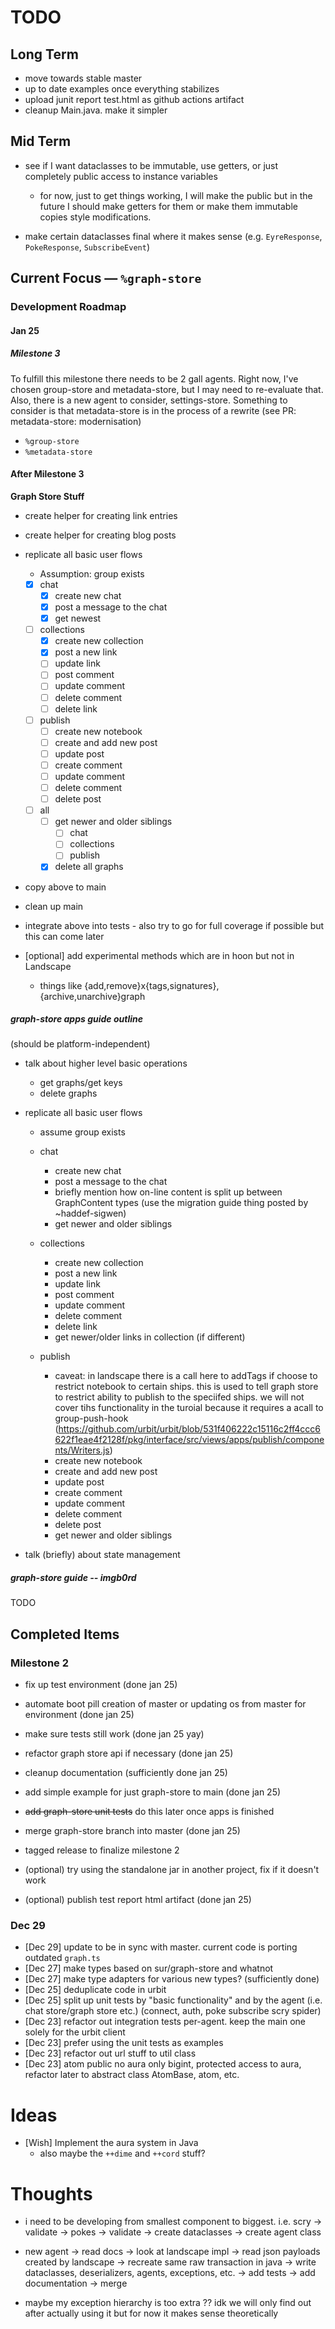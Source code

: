 # TODO

## Long Term

- move towards stable master
- up to date examples once everything stabilizes
- upload junit report test.html as github actions artifact
- cleanup Main.java. make it simpler

## Mid Term
- see if I want dataclasses to be immutable, use getters, or just completely public access to instance variables
    - for now, just to get things working, I will make the public but in the future I should make getters for them or
      make them immutable copies style modifications.

- make certain dataclasses final where it makes sense (e.g. `EyreResponse`, `PokeResponse`, `SubscribeEvent`)

## Current Focus — `%graph-store`

### Development Roadmap

#### Jan 25

##### Milestone 3

To fulfill this milestone there needs to be 2 gall agents. 
Right now, I've chosen group-store and metadata-store, but I may need to re-evaluate that.
Also, there is a new agent to consider, settings-store. 
Something to consider is that metadata-store is in the process of a rewrite (see PR: metadata-store: modernisation)

- `%group-store`
- `%metadata-store`



#### After Milestone 3

**Graph Store Stuff**
- create helper for creating link entries
- create helper for creating blog posts

- replicate all basic user flows
    - Assumption: group exists

    - [x] chat 
        - [x] create new chat
        - [x] post a message to the chat
        - [x] get newest
    - [ ] collections
        - [x] create new collection
        - [x] post a new link
        - [ ] update link
        - [ ] post comment 
        - [ ] update comment
        - [ ] delete comment
        - [ ] delete link
    - [ ] publish
        - [ ] create new notebook
        - [ ] create and add new post
        - [ ] update post
        - [ ] create comment
        - [ ] update comment
        - [ ] delete comment
        - [ ] delete post
    
    - [ ] all
        - [ ] get newer and older siblings
            - [ ] chat
            - [ ] collections
            - [ ] publish
        - [x] delete all graphs

- copy above to main
- clean up main
- integrate above into tests - also try to go for full coverage if possible but this can come later
- [optional] add experimental methods which are in hoon but not in Landscape
    - things like {add,remove}x{tags,signatures}, {archive,unarchive}graph

##### graph-store apps guide outline

(should be platform-independent)

- talk about higher level basic operations
    * get graphs/get keys
    * delete graphs

- replicate all basic user flows
    - assume group exists

    * chat
        * create new chat
        * post a message to the chat
        * briefly mention how on-line content is split up between GraphContent types (use the migration guide thing
          posted by ~haddef-sigwen)
        * get newer and older siblings
    * collections
        * create new collection
        * post a new link
        * update link
        * post comment
        * update comment
        * delete comment
        * delete link
        * get newer/older links in collection (if different)
    * publish
        - caveat: in landscape there is a call here to addTags if choose to restrict notebook to certain ships. this is
          used to tell graph store to restrict ability to publish to the speciifed ships. we will not cover tihs
          functionality in the turoial because it requires a acall to
          group-push-hook (https://github.com/urbit/urbit/blob/531f406222c15116c2ff4ccc6622f1eae4f2128f/pkg/interface/src/views/apps/publish/components/Writers.js)

        * create new notebook
        * create and add new post
        * update post
        * create comment
        * update comment
        * delete comment
        * delete post
        * get newer and older siblings

- talk (briefly) about state management

##### graph-store guide -- imgb0rd 
TODO

## Completed Items

### Milestone 2
- fix up test environment (done jan 25)
- automate boot pill creation of master or updating os from master for environment (done jan 25)
- make sure tests still work (done jan 25 yay)
- refactor graph store api if necessary (done jan 25)
- cleanup documentation (sufficiently done jan 25)
- add simple example for just graph-store to main (done jan 25)
- ~~add graph-store unit tests~~ do this later once apps is finished
- merge graph-store branch into master (done jan 25)
- tagged release to finalize milestone 2

- (optional) try using the standalone jar in another project, fix if it doesn't work
- (optional) publish test report html artifact (done jan 25)



### Dec 29
- [Dec 29] update to be in sync with master. current code is porting outdated `graph.ts`
- [Dec 27] make types based on sur/graph-store and whatnot
- [Dec 27] make type adapters for various new types? (sufficiently done)
- [Dec 25] deduplicate code in urbit
- [Dec 25] split up unit tests by "basic functionality" and by the agent (i.e. chat store/graph store etc.) (connect,
  auth, poke subscribe scry spider)
- [Dec 23] refactor out integration tests per-agent. keep the main one solely for the urbit client
- [Dec 23] prefer using the unit tests as examples
- [Dec 23] refactor out url stuff to util class
- [Dec 23] atom public no aura only bigint, protected access to aura, refactor later to abstract class AtomBase, atom,
  etc.

# Ideas

- [Wish] Implement the aura system in Java
    - also maybe the `++dime` and `++cord` stuff?


# Thoughts

- i need to be developing from smallest component to biggest. i.e. scry -> validate -> pokes -> validate -> create
  dataclasses -> create agent class
- new agent -> read docs -> look at landscape impl -> read json payloads created by landscape -> recreate same raw
  transaction in java -> write dataclasses, deserializers, agents, exceptions, etc. -> add tests -> add documentation ->
  merge

- maybe my exception hierarchy is too extra ?? idk we will only find out after actually using it but for now it makes
  sense theoretically
